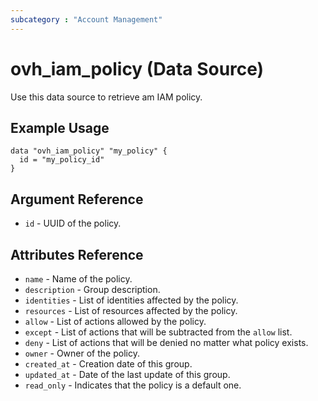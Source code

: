 ```yaml
---
subcategory : "Account Management"
---
```


# ovh_iam_policy (Data Source)

Use this data source to retrieve am IAM policy.

## Example Usage

```hcl
data "ovh_iam_policy" "my_policy" {
  id = "my_policy_id"
}
```

## Argument Reference

* `id` - UUID of the policy.

## Attributes Reference

* `name` - Name of the policy.
* `description` - Group description.
* `identities` - List of identities affected by the policy.
* `resources` - List of resources affected by the policy.
* `allow` - List of actions allowed by the policy.
* `except` - List of actions that will be subtracted from the `allow` list.
* `deny` - List of actions that will be denied no matter what policy exists.
* `owner` - Owner of the policy.
* `created_at` - Creation date of this group.
* `updated_at` - Date of the last update of this group.
* `read_only` - Indicates that the policy is a default one.
